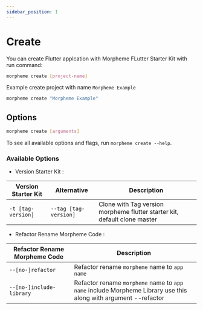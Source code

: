 ```yaml
---
sidebar_position: 1
---
```


# Create

You can create Flutter applcation with Morpheme FLutter Starter Kit with run command:

```bash
morpheme create [project-name]
```

Example create project with name `Morpheme Example`

```bash
morpheme create "Morpheme Example"
```

## Options

```bash
morpheme create [arguments]
```

To see all available options and flags, run `morpheme create --help`.

### Available Options

- Version Starter Kit :

| Version Starter Kit | Alternative | Description |
|----------|-------------|-------------|
| `-t [tag-version]` | `--tag [tag-version]` | Clone with Tag version morpheme flutter starter kit, default clone master |

- Refactor Rename Morpheme Code :
  
| Refactor Rename Morpheme Code | Description |
|----------|-------------|
| `--[no-]refactor` | Refactor rename `morpheme` name to `app name` |
| `--[no-]include-library` | Refactor rename `morpheme` name to `app name` include Morpheme Library use this along with argument --refactor |
